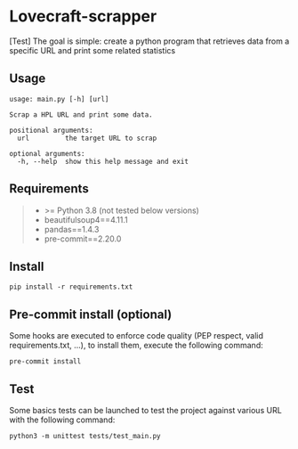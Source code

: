 # Lovecraft-scrapper

[Test] The goal is simple: create a python program that retrieves data from a specific URL and print some related statistics

## Usage

    usage: main.py [-h] [url]

    Scrap a HPL URL and print some data.

    positional arguments:
      url         the target URL to scrap

    optional arguments:
      -h, --help  show this help message and exit


## Requirements

>- \>= Python 3.8 (not tested below versions)
>- beautifulsoup4==4.11.1
>- pandas==1.4.3
>- pre-commit==2.20.0

## Install

    pip install -r requirements.txt

## Pre-commit install (optional)

Some hooks are executed to enforce code quality (PEP respect, valid requirements.txt, ...),
to install them, execute the following command:

    pre-commit install

## Test

Some basics tests can be launched to test the project against various URL with the following command:

    python3 -m unittest tests/test_main.py
